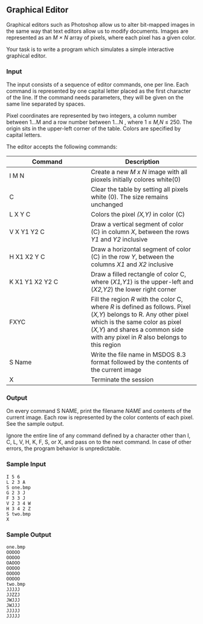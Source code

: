 
## Graphical Editor

Graphical editors such as Photoshop allow us to alter bit-mapped images in the same
way that text editors allow us to modify documents. Images are represented as an *M × N*
array of pixels, where each pixel has a given color.

Your task is to write a program which simulates a simple interactive graphical editor.

### Input
The input consists of a sequence of editor commands, one per line. Each command is
represented by one capital letter placed as the first character of the line. If the command
needs parameters, they will be given on the same line separated by spaces.

Pixel coordinates are represented by two integers, a column number between 1...M
and a row number between 1...N , where 1 ≤ *M,N* ≤ 250. The origin sits in the
upper-left corner of the table. Colors are specified by capital letters.

The editor accepts the following commands:

| <div style="width:200px">Command</div> | Description | 
| -------- | -------- |
| I M N | Create a new *M x N* image with all pioxels initially colores white(0) |
| C | Clear the table by setting all pixels white (0). The size remains unchanged |
| L X Y C | Colors the pixel *(X,Y)* in color (C) |
| V X Y1 Y2 C | Draw a vertical segment of color (C) in column *X*, between the rows *Y1* and *Y2* inclusive |
| H X1 X2 Y C | Draw a horizontal segment of color (C) in the row *Y*, between the columns *X1* and *X2* inclusive |
| K X1 Y1 X2 Y2 C | Draw a filled rectangle of color C, where (*X1,Y1*) is the upper-left and (*X2,Y2*) the lower right corner |
| FXYC | Fill the region *R* with the color C, where *R* is defined as follows. Pixel (*X,Y*) belongs to R. Any other pixel which is the same color as pixel (*X,Y*) and shares a common side with any pixel in *R* also belongs to this region |
| S Name | Write the file name in MSDOS 8.3 format followed by the contents of the current image |
| X | Terminate the session |

### Output
On every command S NAME, print the filename *NAME* and contents of the current
image. Each row is represented by the color contents of each pixel. See the sample
output.

Ignore the entire line of any command defined by a character other than I, C, L,
V, H, K, F, S, or X, and pass on to the next command. In case of other errors, the
program behavior is unpredictable.


### Sample Input
    I 5 6
    L 2 3 A
    S one.bmp
    G 2 3 J
    F 3 3 J
    V 2 3 4 W
    H 3 4 2 Z
    S two.bmp
    X

### Sample Output
    one.bmp
    OOOOO
    OOOOO
    OAOOO
    OOOOO
    OOOOO
    OOOOO
    two.bmp
    JJJJJ
    JJZZJ
    JWJJJ
    JWJJJ
    JJJJJ
    JJJJJ

